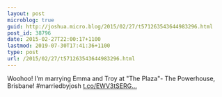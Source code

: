```yaml
---
layout: post
microblog: true
guid: http://joshua.micro.blog/2015/02/27/t571263543644983296.html
post_id: 38796
date: 2015-02-27T22:00:17+1100
lastmod: 2019-07-30T17:41:36+1100
type: post
url: /2015/02/27/t571263543644983296.html
---
```

Woohoo! I'm marrying Emma and Troy at "The Plaza"- The Powerhouse, Brisbane! #marriedbyjosh [t.co/EWV3tSERG...](http://t.co/EWV3tSERGV)
